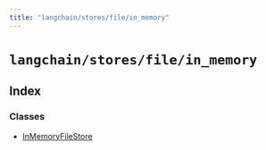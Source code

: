 ```yaml
---
title: "langchain/stores/file/in_memory"
---
```


# `langchain/stores/file/in_memory`

## Index

### Classes

- [InMemoryFileStore](classes/InMemoryFileStore.md)
